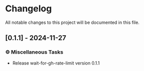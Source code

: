 # Changelog

All notable changes to this project will be documented in this file.

## [0.1.1] - 2024-11-27

### ⚙️ Miscellaneous Tasks

- Release wait-for-gh-rate-limit version 0.1.1

<!-- generated by git-cliff -->
